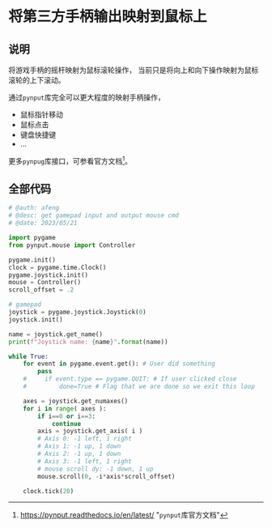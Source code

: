 # 将第三方手柄输出映射到鼠标上

<!--more-->

## 说明
将游戏手柄的摇杆映射为鼠标滚轮操作，
当前只是将向上和向下操作映射为鼠标滚轮的上下滚动。  

通过`pynput`库完全可以更大程度的映射手柄操作，
- 鼠标指针移动
- 鼠标点击
- 键盘快捷键
- ...  

更多`pynpug`库接口，可参看官方文档[^1]。

## 全部代码
```python
# @auth: afeng
# @desc: get gamepad input and output mouse cmd
# @date: 2023/05/21

import pygame
from pynput.mouse import Controller

pygame.init()
clock = pygame.time.Clock()
pygame.joystick.init()
mouse = Controller()
scroll_offset = .2

# gamepad
joystick = pygame.joystick.Joystick(0)
joystick.init()

name = joystick.get_name()
print(f"Joystick name: {name}".format(name))

while True:
    for event in pygame.event.get(): # User did something
        pass
    #     if event.type == pygame.QUIT: # If user clicked close
    #         done=True # Flag that we are done so we exit this loop

    axes = joystick.get_numaxes()
    for i in range( axes ):
        if i==0 or i==3:
            continue
        axis = joystick.get_axis( i )
        # Axis 0: -1 left, 1 right
        # Axis 1: -1 up, 1 down
        # Axis 2: -1 up, 1 down
        # Axis 3: -1 left, 1 right
        # mouse scroll dy: -1 down, 1 up
        mouse.scroll(0, -i*axis*scroll_offset)

    clock.tick(20)
```

[^1]: https://pynput.readthedocs.io/en/latest/ "`pynput`库官方文档"



